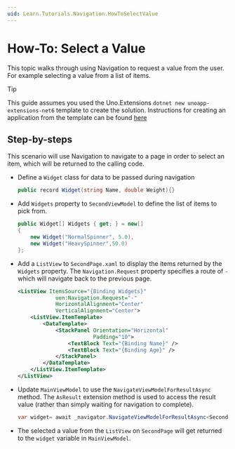 ```yaml
---
uid: Learn.Tutorials.Navigation.HowToSelectValue
---
```

# How-To: Select a Value

This topic walks through using Navigation to request a value from the user. For example selecting a value from a list of items. 

> [!TIP]
> This guide assumes you used the Uno.Extensions `dotnet new unoapp-extensions-net6` template to create the solution. Instructions for creating an application from the template can be found [here](../Extensions/GettingStarted/UsingUnoExtensions.md)

## Step-by-steps

This scenario will use Navigation to navigate to a page in order to select an item, which will be returned to the calling code. 

- Define a `Widget` class for data to be passed during navigation

    ```csharp
    public record Widget(string Name, double Weight){}
    ```

- Add `Widgets` property to `SecondViewModel` to define the list of items to pick from.

    ```csharp
    public Widget[] Widgets { get; } = new[]
    {
        new Widget("NormalSpinner", 5.0),
        new Widget("HeavySpinner",50.0)
    };
    ```
- Add a `ListView` to `SecondPage.xaml` to display the items returned by the `Widgets` property. The `Navigation.Request` property specifies a route of `-` which will navigate back to the previous page.
    ```xml
    <ListView ItemsSource="{Binding Widgets}"
                uen:Navigation.Request="-"
                HorizontalAlignment="Center"
                VerticalAlignment="Center">
        <ListView.ItemTemplate>
            <DataTemplate>
                <StackPanel Orientation="Horizontal"
                            Padding="10">
                    <TextBlock Text="{Binding Name}" />
                    <TextBlock Text="{Binding Age}" />
                </StackPanel>
            </DataTemplate>
        </ListView.ItemTemplate>
    </ListView>
    ```

- Update `MainViewModel` to use the `NavigateViewModelForResultAsync` method. The `AsResult` extension method is used to access the result value (rather than simply waiting for navigation to complete).
    
    ```csharp
    var widget= await _navigator.NavigateViewModelForResultAsync<SecondViewModel, Widget>(this).AsResult();
    ```

- The selected a value from the `ListView` on `SecondPage` will get returned to the `widget` variable in `MainViewModel`.
